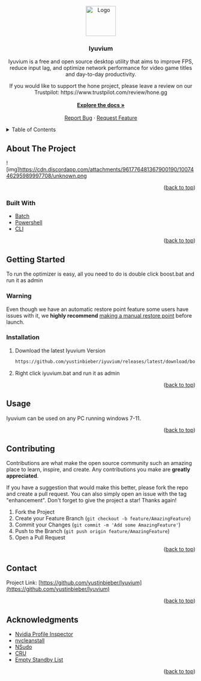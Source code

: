 <div id="top"></div>
<!--
*** Thanks for checking out the Best-README-Template. If you have a suggestion
*** that would make this better, please fork the repo and create a pull request
*** or simply open an issue with the tag "enhancement".
*** Don't forget to give the project a star!
*** Thanks again! Now go create something AMAZING! :D
-->



<!-- PROJECT SHIELDS -->
<!--
*** I'm using markdown "reference style" links for readability.
*** Reference links are enclosed in brackets [ ] instead of parentheses ( ).
*** See the bottom of this document for the declaration of the reference variables
*** for contributors-url, forks-url, etc. This is an optional, concise syntax you may use.
*** https://www.markdownguide.org/basic-syntax/#reference-style-links
-->



<!-- PROJECT LOGO -->
<br />
<div align="center">
  <a href="https://github.com/yustinbieber/Iyuvium">
    <img src="https://user-images.githubusercontent.com/107450640/173981024-5ee33a72-9476-4c82-b78f-4acc4a09ae1a.png" alt="Logo" width="80" height="80">
  </a>

<h3 align="center">Iyuvium</h3>

  <p align="center">
    Iyuvium is a free and open source desktop utility that aims to improve FPS, reduce input lag, and optimize network performance for video game titles and day-to-day productivity.
  <p align="center">
    If you would like to support the hone project, please leave a review on our Trustpilot: https://www.trustpilot.com/review/hone.gg
    <br />
    <br />
    <a href="https://github.com/yustinbieber/Iyuvium"><strong>Explore the docs »</strong></a>
    <br />
    <br />
    <a href="https://github.com/yustinbieber/Iyuvium/issues">Report Bug</a>
    ·
    <a href="https://github.com/yustinbieber/Iyuvium/issues">Request Feature</a>
  </p>
</div>



<!-- TABLE OF CONTENTS -->
<details>
  <summary>Table of Contents</summary>
  <ol>
    <li>
      <a href="#about-the-project">About The Project</a>
      <ul>
        <li><a href="#built-with">Built With</a></li>
      </ul>
    </li>
    <li>
      <a href="#getting-started">Getting Started</a>
      <ul>
        <li><a href="#installation">Installation</a></li>
      </ul>
    </li>
    <li><a href="#usage">Usage</a></li>
    <li><a href="#contributing">Contributing</a></li>
    <li><a href="#contact">Contact</a></li>
    <li><a href="#acknowledgments">Acknowledgments</a></li>
  </ol>
</details>



<!-- ABOUT THE PROJECT -->
## About The Project

![img]https://cdn.discordapp.com/attachments/961776481367900190/1007446295989997708/unknown.png

<p align="right">(<a href="#top">back to top</a>)</p>



### Built With

* [Batch](https://docs.microsoft.com/en-us/windows-server/administration/windows-commands/windows-commands)
* [Powershell](https://docs.microsoft.com/en-us/powershell/)
* [CLI](https://www.google.com/url?sa=t&rct=j&q=&esrc=s&source=web&cd=&cad=rja&uact=8&ved=2ahUKEwjQ46f--LD4AhWCIEQIHR5CDIMQFnoECAUQAQ&url=https%3A%2F%2Fen.wikipedia.org%2Fwiki%2FCommand-line_interface&usg=AOvVaw3Zaova7HVAG2DR4ROgZNEc)

<p align="right">(<a href="#top">back to top</a>)</p>



<!-- GETTING STARTED -->


## Getting Started

To run the optimizer is easy, all you need to do is double click boost.bat and run it as admin

### Warning

Even though we have an automatic restore point feature some users have issues with it, we **highly recommend** [making a manual restore point](https://support.microsoft.com/en-us/windows/create-a-system-restore-point-77e02e2a-3298-c869-9974-ef5658ea3be9) before launch.


### Installation

1. Download the latest Iyuvium Version
   ```sh
   https://github.com/yustinbieber/iyuvium/releases/latest/download/boost.Bat
   ```
2. Right click iyuvium.bat and run it as admin

<p align="right">(<a href="#top">back to top</a>)</p>




<!-- USAGE EXAMPLES -->
## Usage

Iyuvium can be used on any PC running windows 7-11.

<p align="right">(<a href="#top">back to top</a>)</p>



<!-- CONTRIBUTING -->
## Contributing

Contributions are what make the open source community such an amazing place to learn, inspire, and create. Any contributions you make are **greatly appreciated**.

If you have a suggestion that would make this better, please fork the repo and create a pull request. You can also simply open an issue with the tag "enhancement".
Don't forget to give the project a star! Thanks again!

1. Fork the Project
2. Create your Feature Branch (`git checkout -b feature/AmazingFeature`)
3. Commit your Changes (`git commit -m 'Add some AmazingFeature'`)
4. Push to the Branch (`git push origin feature/AmazingFeature`)
5. Open a Pull Request

<p align="right">(<a href="#top">back to top</a>)</p>




<!-- CONTACT -->
## Contact

Project Link: [https://github.com/yustinbieber/Iyuvium](https://github.com/yustinbieber/Iyuvium)

<p align="right">(<a href="#top">back to top</a>)</p>



<!-- ACKNOWLEDGMENTS -->
## Acknowledgments

* [Nvidia Profile Inspector](https://github.com/Orbmu2k/nvidiaProfileInspector)
* [nvcleanstall](https://www.techpowerup.com/download/techpowerup-nvcleanstall/)
* [NSudo](https://github.com/M2Team/NSudo)
* [CRU](https://github.com/radamar/Custom-Resolution-Utility-ToastyX)
* [Empty Standby List](https://wj32.org/wp/software/empty-standby-list/)

<p align="right">(<a href="#top">back to top</a>)</p>




